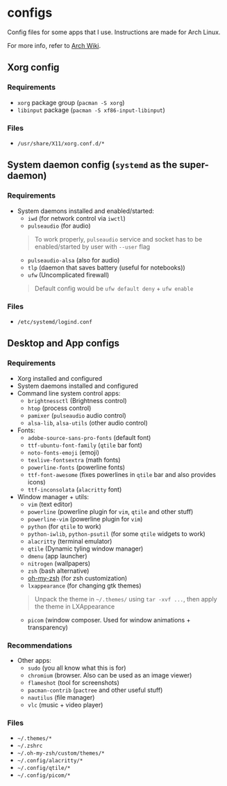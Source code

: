 # configs
Config files for some apps that I use. Instructions are made for Arch Linux.

For more info, refer to [Arch Wiki](https://wiki.archlinux.org/).

## Xorg config
### Requirements
*	`xorg` package group (`pacman -S xorg`)
*	`libinput` package (`pacman -S xf86-input-libinput`)
### Files
*	`/usr/share/X11/xorg.conf.d/*`

## System daemon config (`systemd` as the super-daemon)
### Requirements
*	System daemons installed and enabled/started:
	-	`iwd` (for network control via `iwctl`)
	-	`pulseaudio` (for audio)
	> To work properly, `pulseaudio` service and socket has to be enabled/started by user with `--user` flag
	-	`pulseaudio-alsa` (also for audio)
	-	`tlp` (daemon that saves battery (useful for notebooks))
	-	`ufw` (Uncomplicated firewall)
	> Default config would be `ufw default deny` + `ufw enable`
### Files
*	`/etc/systemd/logind.conf`

## Desktop and App configs
### Requirements
*	Xorg installed and configured
*	System daemons installed and configured
*	Command line system control apps:
	-	`brightnessctl` (Brightness control)
	-	`htop` (process control)
	-	`pamixer` (`pulseaudio` audio control)
	-	`alsa-lib`, `alsa-utils` (other audio control)
*	Fonts:
	-	`adobe-source-sans-pro-fonts` (default font)
	-	`ttf-ubuntu-font-family` (`qtile` bar font)
	-	`noto-fonts-emoji` (emoji)
	-	`texlive-fontsextra` (math fonts)
	-	`powerline-fonts` (powerline fonts)
	-	`ttf-font-awesome` (fixes powerlines in `qtile` bar and also provides icons)
	-	`ttf-inconsolata` (`alacritty` font)
*	Window manager + utils:
	-	`vim` (text editor)
	-	`powerline` (powerline plugin for `vim`, `qtile` and other stuff)
	-	`powerline-vim` (powerline plugin for `vim`)
	-	`python` (for `qtile` to work)
	-	`python-iwlib`, `python-psutil` (for some `qtile` widgets to work)
	-	`alacritty` (terminal emulator)
	-	`qtile` (Dynamic tyling window manager)
	-	`dmenu` (app launcher)
	-	`nitrogen` (wallpapers)
	-	`zsh` (bash alternative)
	-	[oh-my-zsh](https://github.com/ohmyzsh/ohmyzsh) (for zsh customization)
	-	`lxappearance` (for changing gtk themes)
	> Unpack the theme in `~/.themes/` using `tar -xvf ...`, then apply the theme in LXAppearance
	-	`picom` (window composer. Used for window animations + transparency)
	
### Recommendations
*	Other apps:
	-	`sudo` (you all know what this is for)
	-	`chromium` (browser. Also can be used as an image viewer)
	-	`flameshot` (tool for screenshots)
	-	`pacman-contrib` (`pactree` and other useful stuff)
	-	`nautilus` (file manager)
	-	`vlc` (music + video player)


### Files
*	`~/.themes/*`
*	`~/.zshrc`
*	`~/.oh-my-zsh/custom/themes/*`
*	`~/.config/alacritty/*`
*	`~/.config/qtile/*`
*	`~/.config/picom/*`

